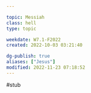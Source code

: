 ---
topic: Messiah
class: hell
type: topic

weekdate: W7.1-F2022
created: 2022-10-03 03:21:40

dg-publish: true
aliases: ["Jesus"]
modified: 2022-11-23 07:18:52
---

#stub